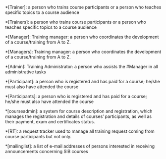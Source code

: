*[Trainer]: a person who trains course participants or a person who teaches specific topics to a course audience 

*[Trainers]: a person who trains course participants or a person who teaches specific topics to a course audience 

*[Manager]: Training manager: a person who coordinates the development of a course/training from A to Z. 

*[Managers]: Training manager: a person who coordinates the development of a course/training from A to Z. 

*[Admin]: Training Administrator: a person who assists the #Manager in all administrative tasks 

*[Participant]:  a person who is registered and has paid for a course; he/she must also have attended the course 

*[Participants]:  a person who is registered and has paid for a course; he/she must also have attended the course 

*[courseadmin]: a system for course description and registration, which manages the registration and details of courses’ participants, as well as their payment, exam and certificates status. 

*[RT]: a request tracker used to manage all training request coming from course participants but not only.  

*[mailinglist]: a list of e-mail addresses of persons interested in receiving announcements concerning SIB courses 